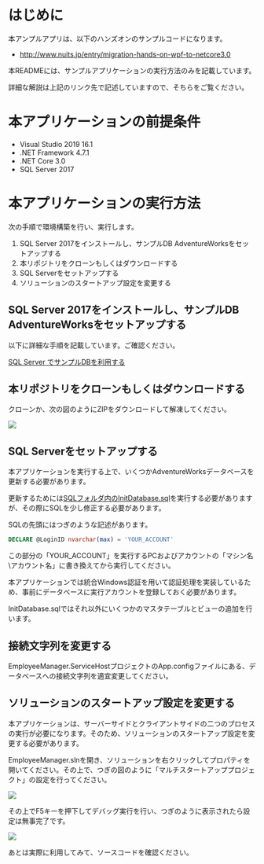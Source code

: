 # はじめに

本アンプルアプリは、以下のハンズオンのサンプルコードになります。

* http://www.nuits.jp/entry/migration-hands-on-wpf-to-netcore3.0  

本READMEには、サンプルアプリケーションの実行方法のみを記載しています。

詳細な解説は上記のリンク先で記述していますので、そちらをご覧ください。

# 本アプリケーションの前提条件

* Visual Studio 2019 16.1
* .NET Framework 4.7.1  
* .NET Core 3.0
* SQL Server 2017 

# 本アプリケーションの実行方法

次の手順で環境構築を行い、実行します。

1. SQL Server 2017をインストールし、サンプルDB AdventureWorksをセットアップする
2. 本リポジトリをクローンもしくはダウンロードする  
3. SQL Serverをセットアップする  
4. ソリューションのスタートアップ設定を変更する

## SQL Server 2017をインストールし、サンプルDB AdventureWorksをセットアップする

以下に詳細な手順を記載しています。ご確認ください。

[SQL Server でサンプルDBを利用する](http://www.nuits.jp/entry/sqlserver-sample-db-install)

## 本リポジトリをクローンもしくはダウンロードする

クローンか、次の図のようにZIPをダウンロードして解凍してください。

![](Images/download.png)  

## SQL Serverをセットアップする

本アプリケーションを実行する上で、いくつかAdventureWorksデータベースを更新する必要があります。  

更新するためには[SQLフォルダ内のInitDatabase.sql](https://github.com/nuitsjp/AdventureWorks/blob/master/Sql/InitDatabase.sql)を実行する必要がありますが、その際にSQLを少し修正する必要があります。

SQLの先頭にはつぎのような記述があります。

```sql
DECLARE @LoginID nvarchar(max) = 'YOUR_ACCOUNT'
```

この部分の「YOUR_ACCOUNT」を実行するPCおよびアカウントの「マシン名\アカウント名」に書き換えてから実行してください。

本アプリケーションでは統合Windows認証を用いて認証処理を実装しているため、事前にデータベースに実行アカウントを登録しておく必要があります。

InitDatabase.sqlではそれ以外にいくつかのマスタテーブルとビューの追加を行います。

## 接続文字列を変更する

EmployeeManager.ServiceHostプロジェクトのApp.configファイルにある、データベースへの接続文字列を適宜変更してください。

## ソリューションのスタートアップ設定を変更する

本アプリケーションは、サーバーサイドとクライアントサイドの二つのプロセスの実行が必要になります。そのため、ソリューションのスタートアップ設定を変更する必要があります。

EmployeeManager.slnを開き、ソリューションを右クリックしてプロパティを開いてください。その上で、つぎの図のように「マルチスタートアッププロジェクト」の設定を行ってください。

![](Images/setup.png)

その上でF5キーを押下してデバッグ実行を行い、つぎのように表示されたら設定は無事完了です。

![](Images/startuped.png)

あとは実際に利用してみて、ソースコードを確認ください。
